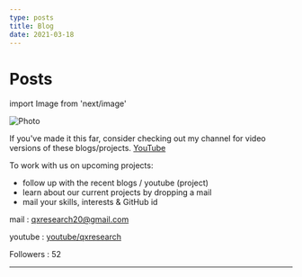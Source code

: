 ```yaml
---
type: posts 
title: Blog
date: 2021-03-18
---
```


# Posts

import Image from 'next/image'

<Image
  src="/images/mmk.png"
  alt="Photo"
  width={4592}
  height={1568}
  priority
  className="next-image"
/>

If you've made it this far, consider checking out my channel for video versions of these blogs/projects. [YouTube](https://www.youtube.com/c/qxresearch)

To work with us on upcoming projects:
- follow up with the recent blogs / youtube (project)
- learn about our current projects by dropping a mail
- mail your skills, interests & GitHub id

mail : qxresearch20@gmail.com

youtube : [youtube/qxresearch](https://www.youtube.com/c/qxresearch)

Followers : 52

---
